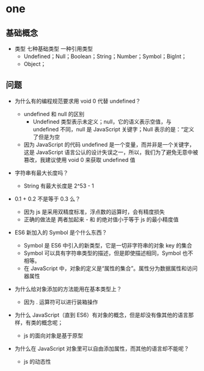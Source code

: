# one

## 基础概念

- 类型 七种基础类型 一种引用类型
  - Undefined；Null；Boolean；String；Number；Symbol；BigInt；
  - Object；

## 问题

- 为什么有的编程规范要求用 void 0 代替 undefined？
  - undefined 和 null 的区别
    - Undefined 类型表示未定义；null，它的语义表示空值，与 undefined 不同，null 是 JavaScript 关键字；Null 表示的是：“定义了但是为空
  - 因为 JavaScript 的代码 undefined 是一个变量，而并非是一个关键字，这是 JavaScript 语言公认的设计失误之一，所以，我们为了避免无意中被篡改，我建议使用 void 0 来获取 undefined 值
- 字符串有最大长度吗？
  - String 有最大长度是 2^53 - 1
- 0.1 + 0.2 不是等于 0.3 么？
  - 因为 js 是采用双精度标准，浮点数的运算时，会有精度损失
  - 正确的做法是 两者加起来 - 和 的绝对值小于等于 js 的最小精度值
- ES6 新加入的 Symbol 是个什么东西？
  - Symbol 是 ES6 中引入的新类型，它是一切非字符串的对象 key 的集合
  - Symbol 可以具有字符串类型的描述，但是即使描述相同，Symbol 也不相等。
  - 在 JavaScript 中，对象的定义是“属性的集合”。属性分为数据属性和访问器属性
- 为什么给对象添加的方法能用在基本类型上？
  - 因为 . 运算符可以进行装箱操作

- 为什么 JavaScript（直到 ES6）有对象的概念，但是却没有像其他的语言那样，有类的概念呢；
  - js 的面向对象是基于原型
- 为什么在 JavaScript 对象里可以自由添加属性，而其他的语言却不能呢？
  - js 的动态性
